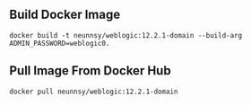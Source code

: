 ## Build Docker Image
```
docker build -t neunnsy/weblogic:12.2.1-domain --build-arg ADMIN_PASSWORD=weblogic0.
```

## Pull Image From Docker Hub
```
docker pull neunnsy/weblogic:12.2.1-domain 
```